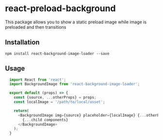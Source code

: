 # react-preload-background
This package allows you to show a static preload image while image is preloaded and then transitions

## Installation
`npm install react-background-image-loader --save`

## Usage
```javascript
  import React from 'react';
  import BackgroundImage from 'react-background-image-loader';

  export default (props) => {
    const {source, ...otherProps} = props;
    const localImage = '/path/to/local/asset';

    return(
      <BackgroundImage img={source} placeholder={localImage} {...otherProps}>
        {...child components}
      </BackgroundImage>
    );
  }
```